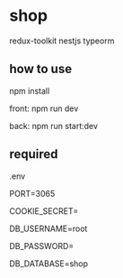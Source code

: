 # shop
redux-toolkit nestjs typeorm

## how to use
npm install

front: npm run dev

back: npm run start:dev


## required

.env

PORT=3065

COOKIE_SECRET=

DB_USERNAME=root

DB_PASSWORD=

DB_DATABASE=shop

